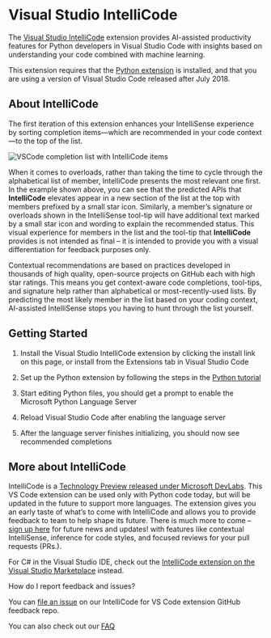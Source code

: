 # Visual Studio IntelliCode

The [Visual Studio IntelliCode](https://go.microsoft.com/fwlink/?linkid=872679) extension provides AI-assisted productivity features for Python developers in Visual Studio Code with insights based on understanding your code combined with machine learning.

This extension requires that the [Python extension](https://marketplace.visualstudio.com/items?itemName=ms-python.python) is installed, and that you are using a version of Visual Studio Code released after July 2018.

## About IntelliCode

The first iteration of this extension enhances your IntelliSense experience by sorting completion items—which are recommended in your code context—to the top of the list.

![VSCode completion list with IntelliCode items](https://go.microsoft.com/fwlink/?linkid=2006041)

When it comes to overloads, rather than taking the time to cycle through the alphabetical list of member, IntelliCode presents the most relevant one first. In the example shown above, you can see that the predicted APIs that **IntelliCode** elevates appear in a new section of the list at the top with members prefixed by a small star icon.  Similarly, a member’s signature or overloads shown in the IntelliSense tool-tip will have additional text marked by a small star icon and wording to explain the recommended status. This visual experience for members in the list and the tool-tip that **IntelliCode** provides is not intended as final – it is intended to provide you with a visual differentiation for feedback purposes only.

Contextual recommendations are based on practices developed in thousands of high quality, open-source projects on GitHub each with high star ratings. This means you get context-aware code completions, tool-tips, and signature help rather than alphabetical or most-recently-used lists. By predicting the most likely member in the list based on your coding context, AI-assisted IntelliSense stops you having to hunt through the list yourself.

## Getting Started

1. Install the Visual Studio IntelliCode extension by clicking the install link on this page, or install from the Extensions tab in Visual Studio Code

2. Set up the Python extension by following the steps in the [Python tutorial](https://code.visualstudio.com/docs/python/python-tutorial#_prerequisites)

3. Start editing Python files, you should get a prompt to enable the Microsoft Python Language Server

4. Reload Visual Studio Code after enabling the language server

5. After the language server finishes initializing, you should now see recommended completions

## More about IntelliCode

IntelliCode is a [Technology Preview released under Microsoft DevLabs](http://aka.ms/devlabs). This VS Code extension can be used only with Python code today, but will be updated in the future to support more languages. The extension gives you an early taste of what’s to come with IntelliCode and allows you to provide feedback to team to help shape its future. There is much more to come – [sign up here](https://go.microsoft.com/fwlink/?linkid=872706) for future news and updates! with features like contextual IntelliSense, inference for code styles, and focused reviews for your pull requests (PRs.).

For C# in the Visual Studio IDE, check out the [IntelliCode extension on the Visual Studio Marketplace](https://marketplace.visualstudio.com/items?itemName=VisualStudioExptTeam.VSIntelliCode) instead.

How do I report feedback and issues?

You can [file an issue](https://go.microsoft.com/fwlink/?linkid=2005855) on our IntelliCode for VS Code extension GitHub feedback repo.

You can also check out our [FAQ](https://aka.ms/vsicpythonfaq)